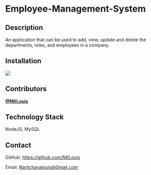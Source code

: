 # Employee-Management-System

## Description

An application that can be used to add, view, update and delete the departments, roles, and employees in a company.

## Installation

![](http://g.recordit.co/lxK2DYUHjQ.gif)

## Contributors
<a href="https://github.com/NKLouis " target="_blank">**@NKLouis**</a> 


## Technology Stack
NodeJS, MySQL


## Contact
GitHub: <a href="https://github.com/NKLouis">https://github.com/NKLouis</a></li>

Email: <a href= "Naritchayalouis@Gmail.com">Naritchayalouis@Gmail.com</a> 